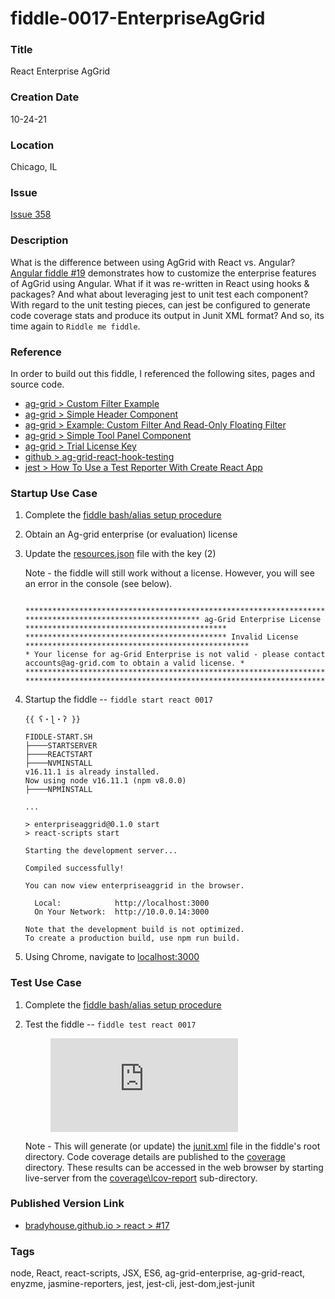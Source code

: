 fiddle-0017-EnterpriseAgGrid
======


### Title

React Enterprise AgGrid


### Creation Date

10-24-21


### Location

Chicago, IL

<a name="issue"></a>
### Issue

[Issue 358](https://github.com/bradyhouse/house/issues/358)

<a name="description"></a>
### Description

What is the difference between using AgGrid with React vs. Angular?  [Angular fiddle #19](https://github.com/bradyhouse/house/tree/master/fiddles/angular2-cli/fiddle-0019-EnterpriseAgGrid) demonstrates how to customize the enterprise features of AgGrid using Angular.  What if it was re-written in React using hooks & packages? And what about leveraging jest to unit test each component? With regard to the unit testing pieces, can jest be configured to generate code coverage stats and produce its output in Junit XML format? And so, its time again to `Riddle me fiddle`.

<a name="reference"></a>
### Reference

In order to build out this fiddle, I referenced the following sites, pages and source code.

* [ag-grid > Custom Filter Example](https://www.ag-grid.com/react-data-grid/component-filter/#custom-filter-example)
* [ag-grid > Simple Header Component](https://www.ag-grid.com/react-data-grid/component-header/#simple-header-component)
* [ag-grid > Example: Custom Filter And Read-Only Floating Filter](https://www.ag-grid.com/react-data-grid/component-floating-filter/#example-custom-filter-and-read-only-floating-filter)
* [ag-grid > Simple Tool Panel Component](https://www.ag-grid.com/react-data-grid/component-tool-panel/#simple-tool-panel-component)
* [ag-grid > Trial License Key](https://www.ag-grid.com/react-data-grid/licensing/#trial-license-key)
* [github > ag-grid-react-hook-testing](https://github.com/seanlandsman/ag-grid-react-hook-testing)
* [jest > How To Use a Test Reporter With Create React App](https://codeburst.io/how-to-use-a-test-reporter-with-create-react-app-6c779f71f62)


<a name="startup-use-case"></a>
### Startup Use Case

1.  Complete the [fiddle bash/alias setup procedure](https://github.com/bradyhouse/house/wiki/Setup-(Mac-OS))
2.  Obtain an Ag-grid enterprise (or evaluation) license
3.  Update the [resources.json](public/resources.json) file with the key (2)

    Note - the fiddle will still work without a license.  However, you will see an error in the console (see below).
      
      ```

      ****************************************************************************************************************
      *************************************** ag-Grid Enterprise License *********************************************
      ********************************************* Invalid License **************************************************
      * Your license for ag-Grid Enterprise is not valid - please contact accounts@ag-grid.com to obtain a valid license. *
      ****************************************************************************************************************
      ****************************************************************************************************************

      ```

4.  Startup the fiddle -- `fiddle start react 0017`

      ```
      {{ ʕ・ɭ・ʔ }}

      FIDDLE-START.SH
      ├────STARTSERVER
      ├────REACTSTART
      ├────NVMINSTALL
      v16.11.1 is already installed.
      Now using node v16.11.1 (npm v8.0.0)
      ├────NPMINSTALL
      
      ...

      > enterpriseaggrid@0.1.0 start
      > react-scripts start

      Starting the development server...

      Compiled successfully!

      You can now view enterpriseaggrid in the browser.

        Local:            http://localhost:3000
        On Your Network:  http://10.0.0.14:3000

      Note that the development build is not optimized.
      To create a production build, use npm run build.

      ```

5.  Using Chrome, navigate to [localhost:3000](http://localhost:3000)

<a name="test-use-case"></a>
### Test Use Case

1.  Complete the [fiddle bash/alias setup procedure](https://github.com/bradyhouse/house/wiki/Setup-(Mac-OS))
2.  Test the fiddle -- `fiddle test react 0017` 
    
    <figure class="video_container">
      <iframe src="https://imgur.com/a/HN9RetV" frameborder="0" allowfullscreen="true"> </iframe>
    </figure>

    Note - This will generate (or update) the [junit.xml](junit.xml) file in the fiddle's root directory. Code coverage details are
    published to the [coverage](coverage) directory. These results can be accessed in the web browser by starting live-server
    from the [coverage\lcov-report](coverage/lcov-report) sub-directory.


<a name="published-links"></a>
### Published Version Link

  * [bradyhouse.github.io > react > #17](http://bradyhouse.github.io/react/fiddle-0017-EnterpriseAgGrid/#)

<a name="tags"></a>
### Tags

node, React, react-scripts, JSX, ES6, ag-grid-enterprise, ag-grid-react, enyzme, jasmine-reporters, jest, jest-cli, jest-dom,jest-junit
